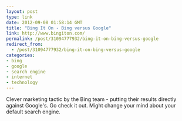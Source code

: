 ```yaml
---
layout: post
type: link
date: 2012-09-08 01:58:14 GMT
title: "Bing It On - Bing versus Google"
link: http://www.bingiton.com/
permalink: /post/31094777932/bing-it-on-bing-versus-google
redirect_from: 
  - /post/31094777932/bing-it-on-bing-versus-google
categories:
- bing
- google
- search engine
- internet
- technology
---
```

<p>Clever marketing tactic by the Bing team - putting their results directly against Google's. Go check it out. Might change your mind about your default search engine.</p>
